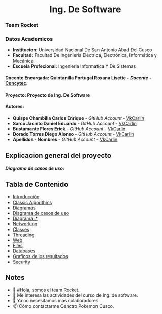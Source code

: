 # **<center>Ing. De Software </center>**
### Team Rocket

### Datos Academicos
  - **Institucion:** Universidad Nacional De San Antonio Abad Del Cusco
  - **Facultad:** Facultad De Ingenieria Eléctrica, Electrónica, Informática y Mecánica
  - **Escuela Profecional:** Ingenieria Informatica Y De Sistemas
#### Docente Encargada: **Quintanilla Portugal Roxana Lisette** - _Docente_ - [Concytec](http://directorio.concytec.gob.pe/appDirectorioCTI/VerDatosInvestigador.do?id_investigador=40930).

#### Proyecto: Proyecto de Ing. De Software
#### Autores:
- **Quispe Chambilla Carlos Enrique** - _GitHub Account_ - [VkCarlin](https://github.com/VkCarlin)
- **Sarco Jacinto Daniel Eduardo** - _GitHub Account_ - [VkCarlin](https://github.com/VkCarlin)
- **Bustamante Flores Erick** - _GitHub Account_ - [VkCarlin](https://github.com/VkCarlin)
- **Dorado Torres Diego Alonso** - _GitHub Account_ - [VkCarlin](https://github.com/VkCarlin)
- **Apellidos - Nombres** - _GitHub Account_ - [VkCarlin](https://github.com/VkCarlin)
## Explicacion general del proyecto
##### Diagrama de casos de uso:
## Tabla de Contenido

- [Introducción](https://github.com/VkCarlin/TeamRocket)
- [Classic Algorithms](https://github.com/VkCarlin/TeamRocket)
- [Diagramas](https://github.com/VkCarlin/TeamRocket)
- [Diagrama de casos de uso](https://github.com/VkCarlin/TeamRocket)
- [Diagrama i*](https://github.com/VkCarlin/TeamRocket)
- [Networking](https://github.com/VkCarlin/TeamRocket)
- [Classes](https://github.com/VkCarlin/TeamRocket)
- [Threading](https://github.com/VkCarlin/TeamRocket)
- [Web](https://github.com/VkCarlin/TeamRocket)
- [Files](https://github.com/VkCarlin/TeamRocket)
- [Databases](https://github.com/VkCarlin/TeamRocket)
- [Graficos de los resultados](https://github.com/VkCarlin/TeamRocket)
- [Security](https://github.com/VkCarlin/TeamRocket)





## Notes
- 👋 #Hola, somos el team Rocket.
- 👀 Me interesa las actividades del curso de Ing. de software.
- 💞️ Ya no necesitamos más colaboradores.
- 📫 Cómo contactarme Cenctro Pokemon Cusco.
